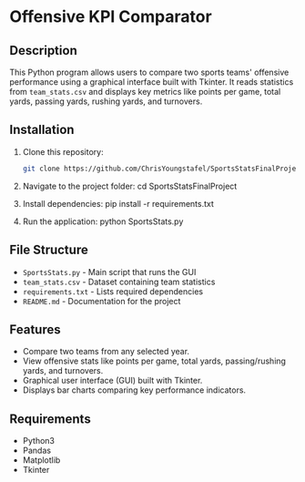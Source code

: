 # Offensive KPI Comparator

## Description
This Python program allows users to compare two sports teams' offensive performance using a graphical interface built with Tkinter. It reads statistics from `team_stats.csv` and displays key metrics like points per game, total yards, passing yards, rushing yards, and turnovers.

## Installation
   1. Clone this repository:
      ```sh
      git clone https://github.com/ChrisYoungstafel/SportsStatsFinalProject.git

   2. Navigate to the project folder:
      cd SportsStatsFinalProject

   3. Install dependencies:
      pip install -r requirements.txt

   4. Run the application:
      python SportsStats.py

## File Structure
- `SportsStats.py` - Main script that runs the GUI  
- `team_stats.csv` - Dataset containing team statistics  
- `requirements.txt` - Lists required dependencies  
- `README.md` - Documentation for the project  

## Features
- Compare two teams from any selected year.  
- View offensive stats like points per game, total yards, passing/rushing yards, and turnovers.  
- Graphical user interface (GUI) built with Tkinter.  
- Displays bar charts comparing key performance indicators.  

## Requirements
- Python3  
- Pandas  
- Matplotlib  
- Tkinter  

